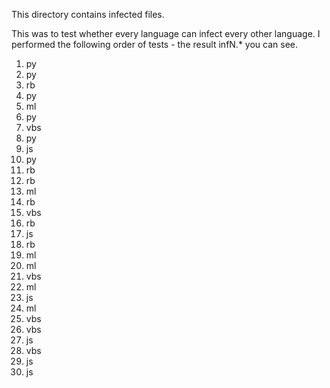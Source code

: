 This directory contains infected files.

This was to test whether every language can infect every other language.
I performed the following order of tests - the result infN.* you can see.

1) py
2) py
3) rb
4) py
5) ml
6) py
7) vbs
8) py
9) js
10) py
11) rb
12) rb
13) ml
14) rb
15) vbs
16) rb
17) js
18) rb
19) ml
20) ml
21) vbs
22) ml
23) js
24) ml
25) vbs
26) vbs
27) js
28) vbs
29) js
30) js
